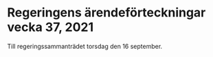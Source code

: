 # Regeringens ärendeförteckningar vecka 37, 2021

Till regeringssammanträdet torsdag den 16 september.
